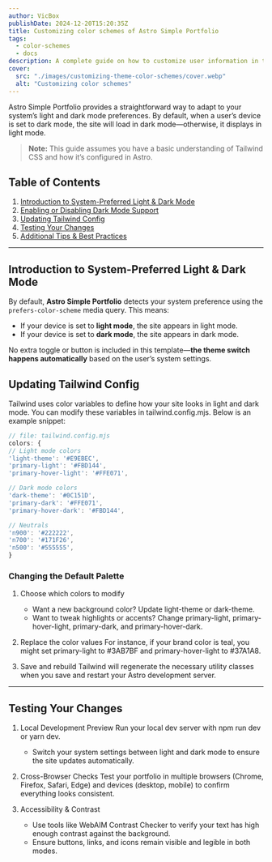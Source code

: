 ```yaml
---
author: VicBox
publishDate: 2024-12-20T15:20:35Z
title: Customizing color schemes of Astro Simple Portfolio
tags:
  - color-schemes
  - docs
description: A complete guide on how to customize user information in this Astro Simple Portfolio theme.
cover:
  src: "./images/customizing-theme-color-schemes/cover.webp"
  alt: "Customizing color schemes"
---
```


Astro Simple Portfolio provides a straightforward way to adapt to your system’s light and dark mode preferences. By default, when a user’s device is set to dark mode, the site will load in dark mode—otherwise, it displays in light mode.

> **Note:** This guide assumes you have a basic understanding of Tailwind CSS and how it’s configured in Astro.

## Table of Contents

1. [Introduction to System-Preferred Light & Dark Mode](#introduction-to-system-preferred-light--dark-mode)
2. [Enabling or Disabling Dark Mode Support](#enabling-or-disabling-dark-mode-support)
3. [Updating Tailwind Config](#updating-tailwind-config)
4. [Testing Your Changes](#testing-your-changes)
5. [Additional Tips & Best Practices](#additional-tips--best-practices)

---

## Introduction to System-Preferred Light & Dark Mode

By default, **Astro Simple Portfolio** detects your system preference using the `prefers-color-scheme` media query. This means:

- If your device is set to **light mode**, the site appears in light mode.
- If your device is set to **dark mode**, the site appears in dark mode.

No extra toggle or button is included in this template—**the theme switch happens automatically** based on the user’s system settings.

## Updating Tailwind Config

Tailwind uses color variables to define how your site looks in light and dark mode. You can modify these variables in tailwind.config.mjs. Below is an example snippet:

```js
// file: tailwind.config.mjs
colors: {
// Light mode colors
'light-theme': '#E9EBEC',
'primary-light': '#FBD144',
'primary-hover-light': '#FFE071',

// Dark mode colors
'dark-theme': '#0C151D',
'primary-dark': '#FFE071',
'primary-hover-dark': '#FBD144',

// Neutrals
'n900': '#222222',
'n700': '#171F26',
'n500': '#555555',
}
```

### Changing the Default Palette

1. Choose which colors to modify
   - Want a new background color? Update light-theme or dark-theme.
   - Want to tweak highlights or accents? Change primary-light, primary-hover-light, primary-dark, and primary-hover-dark.
2. Replace the color values
   For instance, if your brand color is teal, you might set primary-light to #3AB7BF and primary-hover-light to #37A1A8.

3. Save and rebuild
   Tailwind will regenerate the necessary utility classes when you save and restart your Astro development server.

---

## Testing Your Changes

1. Local Development Preview
   Run your local dev server with npm run dev or yarn dev.

   - Switch your system settings between light and dark mode to ensure the site updates automatically.

2. Cross-Browser Checks
   Test your portfolio in multiple browsers (Chrome, Firefox, Safari, Edge) and devices (desktop, mobile) to confirm everything looks consistent.

3. Accessibility & Contrast
   - Use tools like WebAIM Contrast Checker to verify your text has high enough contrast against the background.
   - Ensure buttons, links, and icons remain visible and legible in both modes.
